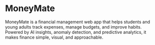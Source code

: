 # MoneyMate
MoneyMate is a financial management web app that helps students and young adults track expenses, manage budgets, and improve habits. Powered by AI insights, anomaly detection, and predictive analytics, it makes finance simple, visual, and approachable.
